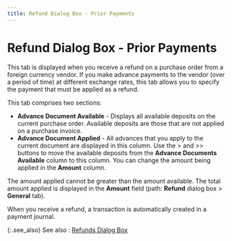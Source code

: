 ```yaml
---
title: Refund Dialog Box - Prior Payments
---
```


# Refund Dialog Box - Prior Payments


This tab is displayed when you receive a refund on a purchase order  from a foreign currency vendor. If you make advance payments to the vendor  (over a period of time) at different exchange rates, this tab allows you  to specify the payment that must be applied as a refund.


This tab comprises two sections:

- **Advance 
 Document Available** - Displays all available deposits on the current  purchase order. Available deposits are those that are not applied on a  purchase invoice.
- **Advance 
 Document Applied** - All advances that you apply to the current document  are displayed in this column. Use the > and >> buttons to move  the available deposits from the **Advance 
 Documents Available** column to this column. You can change the amount  being applied in the **Amount** column.



The amount applied cannot be greater than the amount available. The  total amount applied is displayed in the **Amount**  field (path: **Refund** dialog box  > **General** tab).


When you receive a refund, a transaction is automatically created in  a payment journal.


{:.see_also}
See also
: [Refunds  Dialog Box]({{site.pp_baseurl}}/purc-proc/pos/po-processes/payments/refunds/refunds_dialog_box_pur_con_options_payments_refunds.html)

